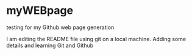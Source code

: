 # myWEBpage
testing for my Github web page generation

I am editing the README file using git on a local machine. Adding some details and learning
Git and Github
